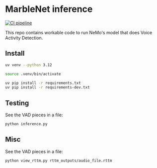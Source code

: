 # MarbleNet inference

[![CI pipeline](https://github.com/egorsmkv/marblenet-inference/actions/workflows/ci.yml/badge.svg)](https://github.com/egorsmkv/marblenet-inference/actions/workflows/ci.yml)

This repo contains workable code to run NeMo's model that does Voice Activity Detection.

## Install

```bash
uv venv --python 3.12

source .venv/bin/activate

uv pip install -r requirements.txt
uv pip install -r requirements-dev.txt
```

## Testing

See the VAD pieces in a file:

```bash
python inference.py
```

## Misc

See the VAD pieces in a file:

```bash
python view_rttm.py rttm_outputs/audio_file.rttm
```
